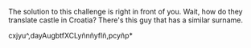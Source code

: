 The solution to this challenge is right in front of you. Wait, how do they translate castle in Croatia? There's this guy that has a similar surname.

cxjyu^,dayAugbtfXCLyñnñyflñ,pcyñp*
